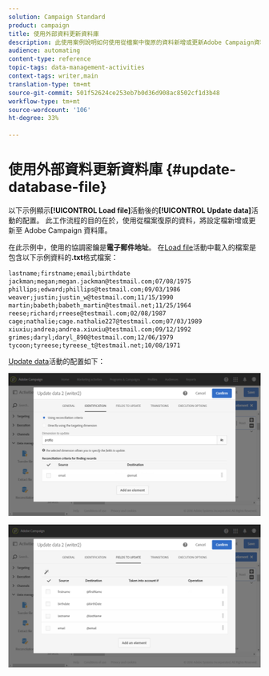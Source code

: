 ```yaml
---
solution: Campaign Standard
product: campaign
title: 使用外部資料更新資料庫
description: 此使用案例說明如何使用從檔案中復原的資料新增或更新Adobe Campaign資料庫的設定檔。
audience: automating
content-type: reference
topic-tags: data-management-activities
context-tags: writer,main
translation-type: tm+mt
source-git-commit: 501f52624ce253eb7b0d36d908ac8502cf1d3b48
workflow-type: tm+mt
source-wordcount: '106'
ht-degree: 33%

---
```



# 使用外部資料更新資料庫 {#update-database-file}

以下示例顯示&#x200B;**[!UICONTROL Load file]**&#x200B;活動後的&#x200B;**[!UICONTROL Update data]**&#x200B;活動的配置。 此工作流程的目的在於，使用從檔案復原的資料，將設定檔新增或更新至 Adobe Campaign 資料庫。

在此示例中，使用的協調密鑰是&#x200B;**電子郵件地址**。 在[Load file](../../automating/using/load-file.md)活動中載入的檔案是包含以下示例資料的&#x200B;**.txt**&#x200B;格式檔案：

```
lastname;firstname;email;birthdate
jackman;megan;megan.jackman@testmail.com;07/08/1975
phillips;edward;phillips@testmail.com;09/03/1986
weaver;justin;justin_w@testmail.com;11/15/1990
martin;babeth;babeth_martin@testmail.net;11/25/1964
reese;richard;rreese@testmail.com;02/08/1987
cage;nathalie;cage.nathalie227@testmail.com;07/03/1989
xiuxiu;andrea;andrea.xiuxiu@testmail.com;09/12/1992
grimes;daryl;daryl_890@testmail.com;12/06/1979
tycoon;tyreese;tyreese_t@testmail.net;10/08/1971
```

[Update data](../../automating/using/update-data.md)活動的配置如下：

![](assets/deduplication_example2_writer1.png)

![](assets/deduplication_example2_writer2.png)
